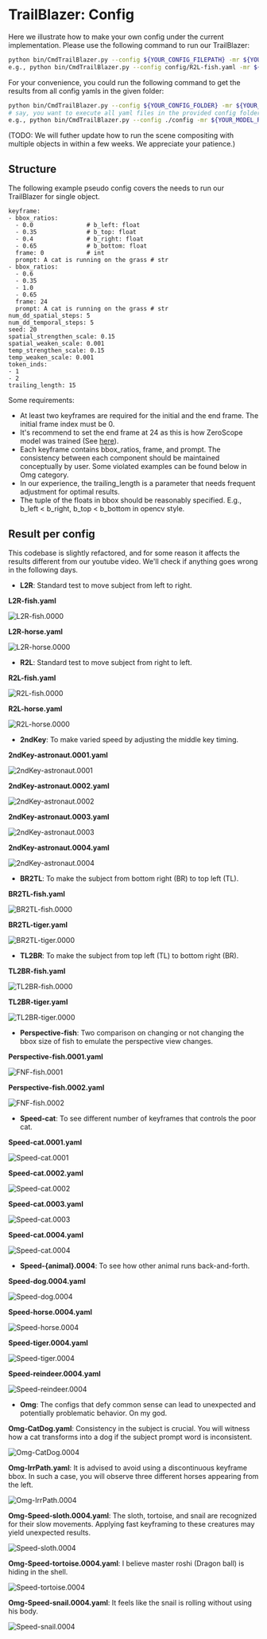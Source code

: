 # TrailBlazer: Config

Here we illustrate how to make your own config under the current implementation.
Please use the following command to run our TrailBlazer:

```bash
python bin/CmdTrailBlazer.py --config ${YOUR_CONFIG_FILEPATH} -mr ${YOUR_MODEL_ROOT}
e.g., python bin/CmdTrailBlazer.py --config config/R2L-fish.yaml -mr ${YOUR_MODEL_ROOT}
```

For your convenience, you could run the following command to get the results from all config yamls in the given folder:
```bash
python bin/CmdTrailBlazer.py --config ${YOUR_CONFIG_FOLDER} -mr ${YOUR_MODEL_ROOT}
# say, you want to execute all yaml files in the provided config folder
e.g., python bin/CmdTrailBlazer.py --config ./config -mr ${YOUR_MODEL_ROOT}
```

(TODO: We will futher update how to run the scene compositing
with multiple objects in within a few weeks. We appreciate your patience.)

## Structure

The following example pseudo config covers the needs to run our TrailBlazer for
single object.

```yaml**
keyframe:
- bbox_ratios:
  - 0.0               # b_left: float
  - 0.35              # b_top: float
  - 0.4               # b_right: float
  - 0.65              # b_bottom: float
  frame: 0            # int
  prompt: A cat is running on the grass # str
- bbox_ratios:
  - 0.6
  - 0.35
  - 1.0
  - 0.65
  frame: 24
  prompt: A cat is running on the grass # str
num_dd_spatial_steps: 5
num_dd_temporal_steps: 5
seed: 20
spatial_strengthen_scale: 0.15
spatial_weaken_scale: 0.001
temp_strengthen_scale: 0.15
temp_weaken_scale: 0.001
token_inds:
- 1
- 2
trailing_length: 15
```

Some requirements:
- At least two keyframes are required for the initial and the end frame. The initial frame index must be 0.
- It's recommend to set the end frame at 24 as this is how ZeroScope model was trained (See [here](https://zeroscope.replicate.dev/)).
- Each keyframe contains bbox_ratios, frame, and prompt. The consistency between
  each component should be maintained conceptually by user. Some violated
  examples can be found below in Omg category.
- In our experience, the trailing_length is a parameter that needs frequent adjustment for optimal results.
- The tuple of the floats in bbox should be reasonably specified. E.g., b_left <
  b_right, b_top < b_bottom in opencv style.


## Result per config

This codebase is slightly refactored, and for some reason it affects the results different from our youtube video. We'll check if anything goes wrong in the following days.

- **L2R**: Standard test to move subject from left to right.

**L2R-fish.yaml**

![L2R-fish.0000](../assets/figs/L2R-fish.0000.gif)

**L2R-horse.yaml**

![L2R-horse.0000](../assets/figs/L2R-horse.0000.gif)

- **R2L**: Standard test to move subject from right to left.

**R2L-fish.yaml**

![R2L-fish.0000](../assets/figs/R2L-fish.0000.gif)

**R2L-horse.yaml**

![R2L-horse.0000](../assets/figs/R2L-horse.0000.gif)

- **2ndKey**: To make varied speed by adjusting the middle key timing.

**2ndKey-astronaut.0001.yaml**

![2ndKey-astronaut.0001](../assets/figs/2ndKey-astronaut.0001.0000.gif)

**2ndKey-astronaut.0002.yaml**

![2ndKey-astronaut.0002](../assets/figs/2ndKey-astronaut.0002.0000.gif)

**2ndKey-astronaut.0003.yaml**

![2ndKey-astronaut.0003](../assets/figs/2ndKey-astronaut.0003.0000.gif)

**2ndKey-astronaut.0004.yaml**

![2ndKey-astronaut.0004](../assets/figs/2ndKey-astronaut.0004.0000.gif)

- **BR2TL**: To make the subject from bottom right (BR) to top left (TL).

**BR2TL-fish.yaml**

![BR2TL-fish.0000](../assets/figs/BR2TL-fish.0000.gif)

**BR2TL-tiger.yaml**

![BR2TL-tiger.0000](../assets/figs/BR2TL-tiger.0000.gif)

- **TL2BR**: To make the subject from top left (TL) to bottom right (BR).

**TL2BR-fish.yaml**

![TL2BR-fish.0000](../assets/figs/TL2BR-fish.0000.gif)

**TL2BR-tiger.yaml**

![TL2BR-tiger.0000](../assets/figs/TL2BR-tiger.0000.gif)

- **Perspective-fish**: Two comparison on changing or not changing the bbox size of fish to emulate the perspective view changes.

**Perspective-fish.0001.yaml**

![FNF-fish.0001](../assets/figs/FNF-fish.0001.0000.gif)

**Perspective-fish.0002.yaml**

![FNF-fish.0002](../assets/figs/FNF-fish.0002.0000.gif)

- **Speed-cat**: To see different number of keyframes that controls the poor cat.

**Speed-cat.0001.yaml**

![Speed-cat.0001](../assets/figs/Speed-cat.0001.0000.gif)

**Speed-cat.0002.yaml**

![Speed-cat.0002](../assets/figs/Speed-cat.0002.0001.gif)

**Speed-cat.0003.yaml**

![Speed-cat.0003](../assets/figs/Speed-cat.0003.0000.gif)

**Speed-cat.0004.yaml**

![Speed-cat.0004](../assets/figs/Speed-cat.0004.0000.gif)

- **Speed-{animal}.0004**: To see how other animal runs back-and-forth.

**Speed-dog.0004.yaml**

![Speed-dog.0004](../assets/figs/Speed-dog.0004.0000.gif)

**Speed-horse.0004.yaml**

![Speed-horse.0004](../assets/figs/Speed-horse.0004.0000.gif)

**Speed-tiger.0004.yaml**

![Speed-tiger.0004](../assets/figs/Speed-tiger.0004.0000.gif)

**Speed-reindeer.0004.yaml**

![Speed-reindeer.0004](../assets/figs/Speed-reindeer.0004.0000.gif)

- **Omg**: The configs that defy common sense can lead to unexpected and
  potentially problematic behavior. On my god.

**Omg-CatDog.yaml**: Consistency in the subject is crucial. You will witness how a cat transforms into a dog if the subject prompt word is inconsistent.

![Omg-CatDog.0004](../assets/figs/Omg-CatDog.0003.gif)


**Omg-IrrPath.yaml**: It is advised to avoid using a discontinuous keyframe bbox. In such a case, you will observe three different horses appearing from the left.

![Omg-IrrPath.0004](../assets/figs/Omg-IrrPath.0003.gif)


**Omg-Speed-sloth.0004.yaml**: The sloth, tortoise, and snail are recognized for their slow movements. Applying fast keyframing to these creatures may yield unexpected results.

![Speed-sloth.0004](../assets/figs/Speed-sloth.0004.0000.gif)

**Omg-Speed-tortoise.0004.yaml**: I believe master roshi (Dragon ball) is hiding in the shell.

![Speed-tortoise.0004](../assets/figs/Speed-tortoise.0004.0000.gif)

**Omg-Speed-snail.0004.yaml**: It feels like the snail is rolling without using his body.

![Speed-snail.0004](../assets/figs/Speed-snail.0004.0000.gif)

